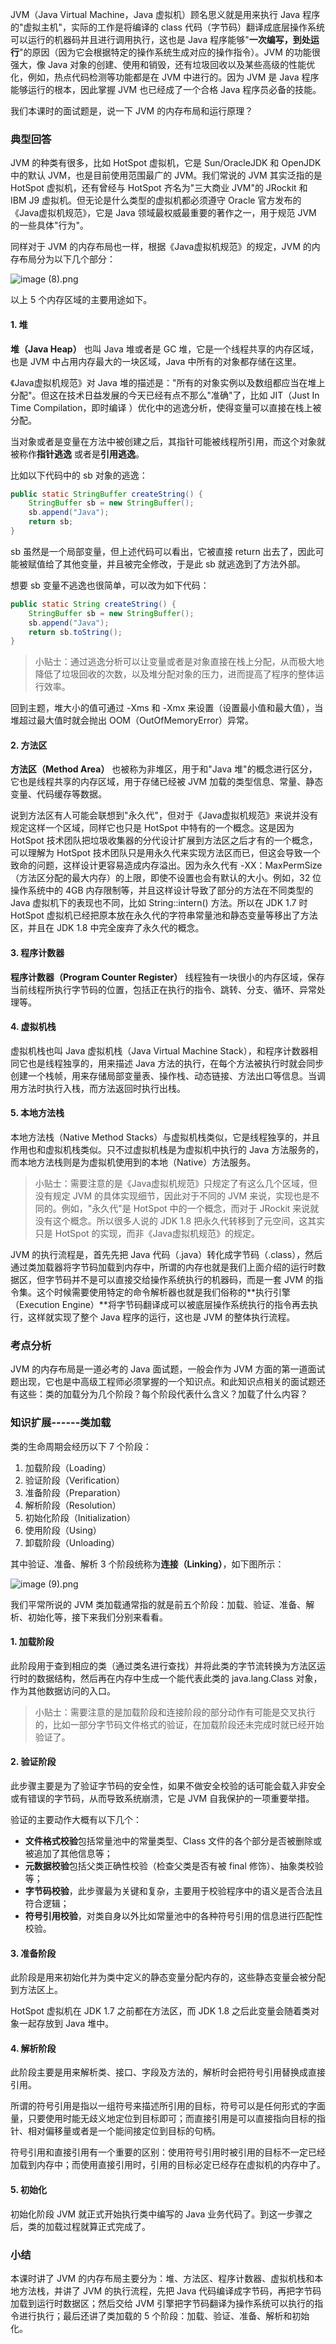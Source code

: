JVM（Java Virtual Machine，Java 虚拟机）顾名思义就是用来执行 Java 程序的"虚拟主机"，实际的工作是将编译的 class 代码（字节码）翻译成底层操作系统可以运行的机器码并且进行调用执行，这也是 Java 程序能够"**一次编写，到处运行**"的原因（因为它会根据特定的操作系统生成对应的操作指令）。JVM 的功能很强大，像 Java 对象的创建、使用和销毁，还有垃圾回收以及某些高级的性能优化，例如，热点代码检测等功能都是在 JVM 中进行的。因为 JVM 是 Java 程序能够运行的根本，因此掌握 JVM 也已经成了一个合格 Java 程序员必备的技能。

我们本课时的面试题是，说一下 JVM 的内存布局和运行原理？

### 典型回答

JVM 的种类有很多，比如 HotSpot 虚拟机，它是 Sun/OracleJDK 和 OpenJDK 中的默认 JVM，也是目前使用范围最广的 JVM。我们常说的 JVM 其实泛指的是 HotSpot 虚拟机，还有曾经与 HotSpot 齐名为"三大商业 JVM"的 JRockit 和 IBM J9 虚拟机。但无论是什么类型的虚拟机都必须遵守 Oracle 官方发布的《Java虚拟机规范》，它是 Java 领域最权威最重要的著作之一，用于规范 JVM 的一些具体"行为"。

同样对于 JVM 的内存布局也一样，根据《Java虚拟机规范》的规定，JVM 的内存布局分为以下几个部分：

<Image alt="image (8).png" src="https://s0.lgstatic.com/i/image/M00/12/FE/CgqCHl7ORYeAWLv7AABpB4-Dxgc707.png"/>

以上 5 个内存区域的主要用途如下。

#### 1. 堆

**堆（Java Heap）** 也叫 Java 堆或者是 GC 堆，它是一个线程共享的内存区域，也是 JVM 中占用内存最大的一块区域，Java 中所有的对象都存储在这里。

《Java虚拟机规范》对 Java 堆的描述是："所有的对象实例以及数组都应当在堆上分配"。但这在技术日益发展的今天已经有点不那么"准确"了，比如 JIT（Just In Time Compilation，即时编译 ）优化中的逃逸分析，使得变量可以直接在栈上被分配。

当对象或者是变量在方法中被创建之后，其指针可能被线程所引用，而这个对象就被称作**指针逃逸** 或者是**引用逃逸**。

比如以下代码中的 sb 对象的逃逸：

```java
public static StringBuffer createString() {
    StringBuffer sb = new StringBuffer();
    sb.append("Java");
    return sb;
}
```

sb 虽然是一个局部变量，但上述代码可以看出，它被直接 return 出去了，因此可能被赋值给了其他变量，并且被完全修改，于是此 sb 就逃逸到了方法外部。  

想要 sb 变量不逃逸也很简单，可以改为如下代码：

```java
public static String createString() {
    StringBuffer sb = new StringBuffer();
    sb.append("Java");
    return sb.toString();
}
```

> 小贴士：通过逃逸分析可以让变量或者是对象直接在栈上分配，从而极大地降低了垃圾回收的次数，以及堆分配对象的压力，进而提高了程序的整体运行效率。

回到主题，堆大小的值可通过 -Xms 和 -Xmx 来设置（设置最小值和最大值），当堆超过最大值时就会抛出 OOM（OutOfMemoryError）异常。

#### 2. 方法区

**方法区（Method Area）** 也被称为非堆区，用于和"Java 堆"的概念进行区分，它也是线程共享的内存区域，用于存储已经被 JVM 加载的类型信息、常量、静态变量、代码缓存等数据。

说到方法区有人可能会联想到"永久代"，但对于《Java虚拟机规范》来说并没有规定这样一个区域，同样它也只是 HotSpot 中特有的一个概念。这是因为 HotSpot 技术团队把垃圾收集器的分代设计扩展到方法区之后才有的一个概念，可以理解为 HotSpot 技术团队只是用永久代来实现方法区而已，但这会导致一个致命的问题，这样设计更容易造成内存溢出。因为永久代有 -XX：MaxPermSize（方法区分配的最大内存）的上限，即使不设置也会有默认的大小。例如，32 位操作系统中的 4GB 内存限制等，并且这样设计导致了部分的方法在不同类型的 Java 虚拟机下的表现也不同，比如 String::intern() 方法。所以在 JDK 1.7 时 HotSpot 虚拟机已经把原本放在永久代的字符串常量池和静态变量等移出了方法区，并且在 JDK 1.8 中完全废弃了永久代的概念。

#### 3. 程序计数器

**程序计数器（Program Counter Register）** 线程独有一块很小的内存区域，保存当前线程所执行字节码的位置，包括正在执行的指令、跳转、分支、循环、异常处理等。

#### 4. 虚拟机栈

虚拟机栈也叫 Java 虚拟机栈（Java Virtual Machine Stack），和程序计数器相同它也是线程独享的，用来描述 Java 方法的执行，在每个方法被执行时就会同步创建一个栈帧，用来存储局部变量表、操作栈、动态链接、方法出口等信息。当调用方法时执行入栈，而方法返回时执行出栈。

#### 5. 本地方法栈

本地方法栈（Native Method Stacks）与虚拟机栈类似，它是线程独享的，并且作用也和虚拟机栈类似。只不过虚拟机栈是为虚拟机中执行的 Java 方法服务的，而本地方法栈则是为虚拟机使用到的本地（Native）方法服务。
> 小贴士：需要注意的是《Java虚拟机规范》只规定了有这么几个区域，但没有规定 JVM 的具体实现细节，因此对于不同的 JVM 来说，实现也是不同的。例如，"永久代"是 HotSpot 中的一个概念，而对于 JRockit 来说就没有这个概念。所以很多人说的 JDK 1.8 把永久代转移到了元空间，这其实只是 HotSpot 的实现，而非《Java虚拟机规范》的规定。

JVM 的执行流程是，首先先把 Java 代码（.java）转化成字节码（.class），然后通过类加载器将字节码加载到内存中，所谓的内存也就是我们上面介绍的运行时数据区，但字节码并不是可以直接交给操作系统执行的机器码，而是一套 JVM 的指令集。这个时候需要使用特定的命令解析器也就是我们俗称的\*\*执行引擎（Execution Engine）\*\*将字节码翻译成可以被底层操作系统执行的指令再去执行，这样就实现了整个 Java 程序的运行，这也是 JVM 的整体执行流程。

### 考点分析

JVM 的内存布局是一道必考的 Java 面试题，一般会作为 JVM 方面的第一道面试题出现，它也是中高级工程师必须掌握的一个知识点。和此知识点相关的面试题还有这些：类的加载分为几个阶段？每个阶段代表什么含义？加载了什么内容？

### 知识扩展------类加载

类的生命周期会经历以下 7 个阶段：

1. 加载阶段（Loading）
2. 验证阶段（Verification）
3. 准备阶段（Preparation）
4. 解析阶段（Resolution）
5. 初始化阶段（Initialization）
6. 使用阶段（Using）
7. 卸载阶段（Unloading）

其中验证、准备、解析 3 个阶段统称为**连接（Linking）**，如下图所示：

<Image alt="image (9).png" src="https://s0.lgstatic.com/i/image/M00/12/FF/CgqCHl7ORbmAQusYAABWJmj1sg8743.png"/>

我们平常所说的 JVM 类加载通常指的就是前五个阶段：加载、验证、准备、解析、初始化等，接下来我们分别来看看。

#### 1. 加载阶段

此阶段用于查到相应的类（通过类名进行查找）并将此类的字节流转换为方法区运行时的数据结构，然后再在内存中生成一个能代表此类的 java.lang.Class 对象，作为其他数据访问的入口。
> 小贴士：需要注意的是加载阶段和连接阶段的部分动作有可能是交叉执行的，比如一部分字节码文件格式的验证，在加载阶段还未完成时就已经开始验证了。

#### 2. 验证阶段

此步骤主要是为了验证字节码的安全性，如果不做安全校验的话可能会载入非安全或有错误的字节码，从而导致系统崩溃，它是 JVM 自我保护的一项重要举措。

验证的主要动作大概有以下几个：

* **文件格式****校****验**包括常量池中的常量类型、Class 文件的各个部分是否被删除或被追加了其他信息等；
* **元数据****校****验**包括父类正确性校验（检查父类是否有被 final 修饰）、抽象类校验等；
* **字节码****校****验**，此步骤最为关键和复杂，主要用于校验程序中的语义是否合法且符合逻辑；
* **符号引用****校****验**，对类自身以外比如常量池中的各种符号引用的信息进行匹配性校验。

#### 3. 准备阶段

此阶段是用来初始化并为类中定义的静态变量分配内存的，这些静态变量会被分配到方法区上。

HotSpot 虚拟机在 JDK 1.7 之前都在方法区，而 JDK 1.8 之后此变量会随着类对象一起存放到 Java 堆中。

#### 4. 解析阶段

此阶段主要是用来解析类、接口、字段及方法的，解析时会把符号引用替换成直接引用。

所谓的符号引用是指以一组符号来描述所引用的目标，符号可以是任何形式的字面量，只要使用时能无歧义地定位到目标即可；而直接引用是可以直接指向目标的指针、相对偏移量或者是一个能间接定位到目标的句柄。

符号引用和直接引用有一个重要的区别：使用符号引用时被引用的目标不一定已经加载到内存中；而使用直接引用时，引用的目标必定已经存在虚拟机的内存中了。

#### 5. 初始化

初始化阶段 JVM 就正式开始执行类中编写的 Java 业务代码了。到这一步骤之后，类的加载过程就算正式完成了。

### 小结

本课时讲了 JVM 的内存布局主要分为：堆、方法区、程序计数器、虚拟机栈和本地方法栈，并讲了 JVM 的执行流程，先把 Java 代码编译成字节码，再把字节码加载到运行时数据区；然后交给 JVM 引擎把字节码翻译为操作系统可以执行的指令进行执行；最后还讲了类加载的 5 个阶段：加载、验证、准备、解析和初始化。
